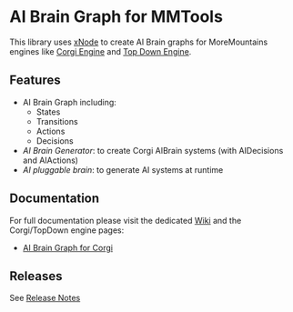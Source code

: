# AI Brain Graph for MMTools

This library uses [xNode](https://github.com/Siccity/xNode) to create AI Brain graphs for MoreMountains engines like [Corgi Engine](https://assetstore.unity.com/packages/templates/systems/corgi-engine-2d-2-5d-platformer-26617?aid=1011lHJn) and [Top Down Engine](https://assetstore.unity.com/packages/templates/systems/topdown-engine-89636?aid=1011lHJn).

## Features

* AI Brain Graph including:
  * States
  * Transitions
  * Actions
  * Decisions
* _AI Brain Generator_: to create Corgi AIBrain systems (with AIDecisions and AIActions)
* _AI pluggable brain_: to generate AI systems at runtime

## Documentation

For full documentation please visit the dedicated [Wiki](https://github.com/thebitcave/ai-brain-graph-for-mmtools/wiki) and the Corgi/TopDown engine pages:

* [AI Brain Graph for Corgi](https://github.com/thebitcave/ai-brain-graph-for-corgi)

## Releases

See [Release Notes](https://github.com/thebitcave/ai-brain-graph-for-mmtools/blob/master/RELEASE.md)
